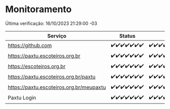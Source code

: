 # Monitoramento

Última verificação: 16/10/2023 21:29:00 -03

|Serviço|Status|Últimas 24h|
|---|---|---|
|https://github.com|<span title="2023-10-09: OK=24">✔️</span><span title="2023-10-10: OK=24">✔️</span><span title="2023-10-11: OK=24">✔️</span><span title="2023-10-12: OK=24">✔️</span><span title="2023-10-13: OK=24">✔️</span><span title="2023-10-14: OK=24">✔️</span><span title="2023-10-15: OK=24">✔️</span>|<span title="15/10/2023 21:30:00 -03 : 200">✔️</span><span title="15/10/2023 22:42:00 -03 : 200">✔️</span><span title="15/10/2023 23:16:00 -03 : 200">✔️</span><span title="16/10/2023 00:07:00 -03 : 200">✔️</span><span title="16/10/2023 01:07:00 -03 : 200">✔️</span><span title="16/10/2023 02:06:00 -03 : 200">✔️</span><span title="16/10/2023 03:09:00 -03 : 200">✔️</span><span title="16/10/2023 04:06:00 -03 : 200">✔️</span><span title="16/10/2023 05:09:00 -03 : 200">✔️</span><span title="16/10/2023 06:06:00 -03 : 200">✔️</span><span title="16/10/2023 07:07:00 -03 : 200">✔️</span><span title="16/10/2023 08:03:00 -03 : 200">✔️</span><span title="16/10/2023 09:11:00 -03 : 200">✔️</span><span title="16/10/2023 10:10:00 -03 : 200">✔️</span><span title="16/10/2023 11:06:00 -03 : 200">✔️</span><span title="16/10/2023 12:06:00 -03 : 200">✔️</span><span title="16/10/2023 13:07:00 -03 : 200">✔️</span><span title="16/10/2023 14:04:00 -03 : 200">✔️</span><span title="16/10/2023 15:08:00 -03 : 200">✔️</span><span title="16/10/2023 16:03:00 -03 : 200">✔️</span><span title="16/10/2023 17:06:00 -03 : 200">✔️</span><span title="16/10/2023 18:05:00 -03 : 200">✔️</span><span title="16/10/2023 19:04:00 -03 : 200">✔️</span><span title="16/10/2023 20:04:00 -03 : 200">✔️</span><span title="16/10/2023 21:29:00 -03 : 200">✔️</span>|
|https://paxtu.escoteiros.org.br|<span title="2023-10-09: OK=24">✔️</span><span title="2023-10-10: OK=24">✔️</span><span title="2023-10-11: OK=24">✔️</span><span title="2023-10-12: OK=24">✔️</span><span title="2023-10-13: OK=24">✔️</span><span title="2023-10-14: OK=24">✔️</span><span title="2023-10-15: OK=24">✔️</span>|<span title="15/10/2023 21:30:00 -03 : 200">✔️</span><span title="15/10/2023 22:42:00 -03 : 200">✔️</span><span title="15/10/2023 23:16:00 -03 : 200">✔️</span><span title="16/10/2023 00:07:00 -03 : 200">✔️</span><span title="16/10/2023 01:07:00 -03 : 200">✔️</span><span title="16/10/2023 02:06:00 -03 : 200">✔️</span><span title="16/10/2023 03:09:00 -03 : 200">✔️</span><span title="16/10/2023 04:06:00 -03 : 200">✔️</span><span title="16/10/2023 05:09:00 -03 : 200">✔️</span><span title="16/10/2023 06:06:00 -03 : 200">✔️</span><span title="16/10/2023 07:07:00 -03 : 200">✔️</span><span title="16/10/2023 08:04:00 -03 : 200">✔️</span><span title="16/10/2023 09:11:00 -03 : 200">✔️</span><span title="16/10/2023 10:10:00 -03 : 200">✔️</span><span title="16/10/2023 11:06:00 -03 : 200">✔️</span><span title="16/10/2023 12:06:00 -03 : 200">✔️</span><span title="16/10/2023 13:07:00 -03 : 200">✔️</span><span title="16/10/2023 14:04:00 -03 : 200">✔️</span><span title="16/10/2023 15:08:00 -03 : 200">✔️</span><span title="16/10/2023 16:03:00 -03 : 200">✔️</span><span title="16/10/2023 17:06:00 -03 : 200">✔️</span><span title="16/10/2023 18:05:00 -03 : 200">✔️</span><span title="16/10/2023 19:04:00 -03 : 200">✔️</span><span title="16/10/2023 20:04:00 -03 : 200">✔️</span><span title="16/10/2023 21:29:00 -03 : 200">✔️</span>|
|https://escoteiros.org.br|<span title="2023-10-09: OK=24">✔️</span><span title="2023-10-10: OK=24">✔️</span><span title="2023-10-11: OK=24">✔️</span><span title="2023-10-12: OK=24">✔️</span><span title="2023-10-13: OK=24">✔️</span><span title="2023-10-14: OK=24">✔️</span><span title="2023-10-15: OK=24">✔️</span>|<span title="15/10/2023 21:30:00 -03 : 200">✔️</span><span title="15/10/2023 22:42:00 -03 : 200">✔️</span><span title="15/10/2023 23:16:00 -03 : 200">✔️</span><span title="16/10/2023 00:07:00 -03 : 200">✔️</span><span title="16/10/2023 01:07:00 -03 : 200">✔️</span><span title="16/10/2023 02:06:00 -03 : 200">✔️</span><span title="16/10/2023 03:09:00 -03 : 200">✔️</span><span title="16/10/2023 04:06:00 -03 : 200">✔️</span><span title="16/10/2023 05:09:00 -03 : 200">✔️</span><span title="16/10/2023 06:06:00 -03 : 200">✔️</span><span title="16/10/2023 07:07:00 -03 : 200">✔️</span><span title="16/10/2023 08:04:00 -03 : 200">✔️</span><span title="16/10/2023 09:11:00 -03 : 200">✔️</span><span title="16/10/2023 10:10:00 -03 : 200">✔️</span><span title="16/10/2023 11:06:00 -03 : 200">✔️</span><span title="16/10/2023 12:06:00 -03 : 200">✔️</span><span title="16/10/2023 13:07:00 -03 : 200">✔️</span><span title="16/10/2023 14:04:00 -03 : 200">✔️</span><span title="16/10/2023 15:08:00 -03 : 200">✔️</span><span title="16/10/2023 16:03:00 -03 : 200">✔️</span><span title="16/10/2023 17:06:00 -03 : 200">✔️</span><span title="16/10/2023 18:05:00 -03 : 200">✔️</span><span title="16/10/2023 19:04:00 -03 : 200">✔️</span><span title="16/10/2023 20:04:00 -03 : 200">✔️</span><span title="16/10/2023 21:29:00 -03 : 200">✔️</span>|
|https://paxtu.escoteiros.org.br/paxtu|<span title="2023-10-09: OK=24">✔️</span><span title="2023-10-10: OK=24">✔️</span><span title="2023-10-11: OK=24">✔️</span><span title="2023-10-12: OK=24">✔️</span><span title="2023-10-13: OK=24">✔️</span><span title="2023-10-14: OK=24">✔️</span><span title="2023-10-15: OK=24">✔️</span>|<span title="15/10/2023 21:30:00 -03 : 200">✔️</span><span title="15/10/2023 22:42:00 -03 : 200">✔️</span><span title="15/10/2023 23:16:00 -03 : 200">✔️</span><span title="16/10/2023 00:07:00 -03 : 200">✔️</span><span title="16/10/2023 01:07:00 -03 : 200">✔️</span><span title="16/10/2023 02:06:00 -03 : 200">✔️</span><span title="16/10/2023 03:09:00 -03 : 200">✔️</span><span title="16/10/2023 04:06:00 -03 : 200">✔️</span><span title="16/10/2023 05:09:00 -03 : 200">✔️</span><span title="16/10/2023 06:06:00 -03 : 200">✔️</span><span title="16/10/2023 07:07:00 -03 : 200">✔️</span><span title="16/10/2023 08:04:00 -03 : 200">✔️</span><span title="16/10/2023 09:11:00 -03 : 200">✔️</span><span title="16/10/2023 10:10:00 -03 : 200">✔️</span><span title="16/10/2023 11:06:00 -03 : 200">✔️</span><span title="16/10/2023 12:06:00 -03 : 200">✔️</span><span title="16/10/2023 13:07:00 -03 : 200">✔️</span><span title="16/10/2023 14:04:00 -03 : 200">✔️</span><span title="16/10/2023 15:08:00 -03 : 200">✔️</span><span title="16/10/2023 16:03:00 -03 : 200">✔️</span><span title="16/10/2023 17:06:00 -03 : 200">✔️</span><span title="16/10/2023 18:05:00 -03 : 200">✔️</span><span title="16/10/2023 19:04:00 -03 : 200">✔️</span><span title="16/10/2023 20:04:00 -03 : 200">✔️</span><span title="16/10/2023 21:29:00 -03 : 200">✔️</span>|
|https://paxtu.escoteiros.org.br/meupaxtu|<span title="2023-10-09: OK=24">✔️</span><span title="2023-10-10: OK=24">✔️</span><span title="2023-10-11: OK=24">✔️</span><span title="2023-10-12: OK=24">✔️</span><span title="2023-10-13: OK=24">✔️</span><span title="2023-10-14: OK=24">✔️</span><span title="2023-10-15: OK=24">✔️</span>|<span title="15/10/2023 21:30:00 -03 : 200">✔️</span><span title="15/10/2023 22:42:00 -03 : 200">✔️</span><span title="15/10/2023 23:16:00 -03 : 200">✔️</span><span title="16/10/2023 00:07:00 -03 : 200">✔️</span><span title="16/10/2023 01:07:00 -03 : 200">✔️</span><span title="16/10/2023 02:06:00 -03 : 200">✔️</span><span title="16/10/2023 03:09:00 -03 : 200">✔️</span><span title="16/10/2023 04:06:00 -03 : 200">✔️</span><span title="16/10/2023 05:09:00 -03 : 200">✔️</span><span title="16/10/2023 06:06:00 -03 : 200">✔️</span><span title="16/10/2023 07:07:00 -03 : 200">✔️</span><span title="16/10/2023 08:04:00 -03 : 200">✔️</span><span title="16/10/2023 09:11:00 -03 : 200">✔️</span><span title="16/10/2023 10:10:00 -03 : 200">✔️</span><span title="16/10/2023 11:06:00 -03 : 200">✔️</span><span title="16/10/2023 12:06:00 -03 : 200">✔️</span><span title="16/10/2023 13:07:00 -03 : 200">✔️</span><span title="16/10/2023 14:04:00 -03 : 200">✔️</span><span title="16/10/2023 15:08:00 -03 : 200">✔️</span><span title="16/10/2023 16:03:00 -03 : 200">✔️</span><span title="16/10/2023 17:06:00 -03 : 200">✔️</span><span title="16/10/2023 18:05:00 -03 : 200">✔️</span><span title="16/10/2023 19:04:00 -03 : 200">✔️</span><span title="16/10/2023 20:04:00 -03 : 200">✔️</span><span title="16/10/2023 21:29:00 -03 : 200">✔️</span>|
|Paxtu Login|<span title="2023-10-09: OK=24">✔️</span><span title="2023-10-10: OK=24">✔️</span><span title="2023-10-11: OK=24">✔️</span><span title="2023-10-12: OK=24">✔️</span><span title="2023-10-13: OK=24">✔️</span><span title="2023-10-14: OK=24">✔️</span><span title="2023-10-15: OK=24">✔️</span>|<span title="15/10/2023 21:30:00 -03 : 200">✔️</span><span title="15/10/2023 22:42:00 -03 : 200">✔️</span><span title="15/10/2023 23:16:00 -03 : 200">✔️</span><span title="16/10/2023 00:07:00 -03 : 200">✔️</span><span title="16/10/2023 01:07:00 -03 : 200">✔️</span><span title="16/10/2023 02:06:00 -03 : 200">✔️</span><span title="16/10/2023 03:09:00 -03 : 200">✔️</span><span title="16/10/2023 04:06:00 -03 : 200">✔️</span><span title="16/10/2023 05:09:00 -03 : 200">✔️</span><span title="16/10/2023 06:06:00 -03 : 200">✔️</span><span title="16/10/2023 07:07:00 -03 : 200">✔️</span><span title="16/10/2023 08:04:00 -03 : 200">✔️</span><span title="16/10/2023 09:11:00 -03 : 200">✔️</span><span title="16/10/2023 10:10:00 -03 : 200">✔️</span><span title="16/10/2023 11:06:00 -03 : 200">✔️</span><span title="16/10/2023 12:06:00 -03 : 200">✔️</span><span title="16/10/2023 13:07:00 -03 : 200">✔️</span><span title="16/10/2023 14:04:00 -03 : 200">✔️</span><span title="16/10/2023 15:08:00 -03 : 200">✔️</span><span title="16/10/2023 16:03:00 -03 : 200">✔️</span><span title="16/10/2023 17:06:00 -03 : 200">✔️</span><span title="16/10/2023 18:05:00 -03 : 200">✔️</span><span title="16/10/2023 19:04:00 -03 : 200">✔️</span><span title="16/10/2023 20:04:00 -03 : 200">✔️</span><span title="16/10/2023 21:29:00 -03 : 200">✔️</span>|
